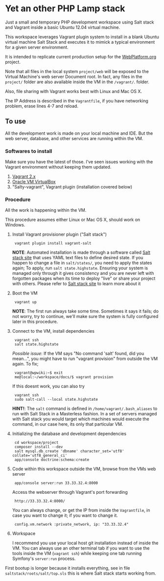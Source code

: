 # Yet an other PHP Lamp stack

Just a small and temporary PHP development workspace using Salt stack and Vagrant inside a basic Ubuntu 12.04
virtual machine.

This workspace leverages Vagrant plugin system to install in a blank Ubuntu virtual machine Salt Stack and
executes it to mimick a typical environment for a given server environment.

It is intended to replicate current production setup for the [WebPlatform.org](http://webplatform.org) project.

Note that all files in the local system `project/web` will be exposed to the Virtual Machine's web
server Document root. In fact, any files in the `project/` folder are also available inside the VM in the `/vagrant/`.
folder.

Also, file sharing with Vagrant works best with Linux and Mac OS X.

The IP Address is described in the `Vagrantfile`, if you have networking problem, erase lines 4-7 and reload.


## To use

All the development work is made on your local machine and IDE. But the web server, database, and other services are running within the VM.

### Softwares to install

Make sure you have the latest of those. I've seen issues working with the Vagrant environment without keeping them updated.

1. [Vagrant 2.x](http://www.vagrantup.com/)
2. [Oracle VM VirtualBox](https://www.virtualbox.org/)
3. "Salty-vagrant", Vagrant plugin (installation covered below)


### Procedure

All the work is happening within the VM.

This procedure assumes either Linux or Mac OS X, should work on Windows.



1. Install Vagrant provisioner plugin ("Salt stack")

        vagrant plugin install vagrant-salt

    **NOTE**: Automated installation is made through a software called [Salt stack site](http://www.saltstack.com/) that uses YAML text files to define desired state. If you happen to change a file in `salt/states/`, you need to apply the states again; To apply, run `salt state.highstate`. Ensuring your system is managed only through it gives consistency and you are never left with forgotten packages when its time to deploy "live" or share your project with others. Please refer to [Salt stack site](http://www.saltstack.com/) to learn more about it



2. Boot the VM

        vagrant up

    **NOTE**: The first run always take some time. Sometimes it says it fails; do not worry, try to continue, we'll make sure the system is fully configured later in this procedure.



3. Connect to the VM, install dependencies

        vagrant ssh
        salt state.highstate

    *Possible issue*: If the VM says "No command 'salt' found, did you mean...", you might have to run "vagrant provision" from outside the VM again. To fix;

        vagrant@wpwiki:~$ exit
        me@local:~/workspace/docs/$ vagrant provision

    If this doesnt work, you can also try

        vagrant ssh
        sudo salt-call --local state.highstate

    **HINT!**: The `salt` command is defined in `/home/vagrant/.bash_aliases` to run with Salt Stack in a Masterless fashion. In a set of servers managed with Salt stack you would target which machines would execute the command, in our case here, its only that particular VM.



4. Initializing the database and development dependencies

        cd workspace/project
        composer install --dev
        salt mysql.db_create 'dbname' character_set='utf8' collate='utf8_general_ci'
        app/console doctrine:schema:create


5. Code within this workspace outside the VM, browse from the VMs web server

        app/console server:run 33.33.32.4:8000

    Access the webserver through Vagrant's port forwarding

        http://33.33.32.4:8000/

    You can always change, or get the IP from inside the `Vagrantfile`, in case you want to change it; if you want to change it.

        config.vm.network :private_network, ip: "33.33.32.4"



6. Workspace

    I recommend you use your local host git installation instead of inside the VM. You can always use an other terminal tab if you want to use the tools inside the VM (`vagrant ssh`) while keeping one tab running Symfony's `server:run` process.

First bootup is longer because it installs everything, see in
file `saltstack/roots/salt/top.sls` this is where Salt stack
starts working from.